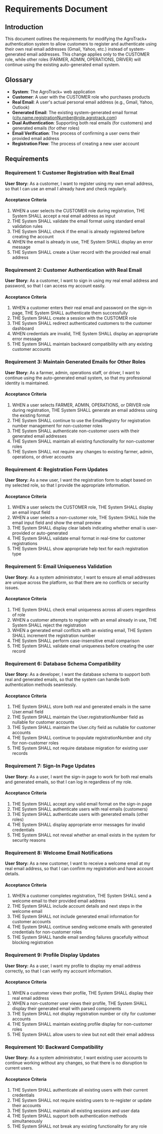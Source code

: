# Requirements Document

## Introduction

This document outlines the requirements for modifying the AgroTrack+ authentication system to allow customers to register and authenticate using their own real email addresses (Gmail, Yahoo, etc.) instead of system-generated email addresses. This change applies only to the CUSTOMER role, while other roles (FARMER, ADMIN, OPERATIONS, DRIVER) will continue using the existing auto-generated email system.

## Glossary

- **System**: The AgroTrack+ web application
- **Customer**: A user with the CUSTOMER role who purchases products
- **Real Email**: A user's actual personal email address (e.g., Gmail, Yahoo, Outlook)
- **Generated Email**: The existing system-generated email format (city.name.registrationNumber@role.agrotrack.com)
- **Dual Authentication**: Supporting both real emails (for customers) and generated emails (for other roles)
- **Email Verification**: The process of confirming a user owns their provided email address
- **Registration Flow**: The process of creating a new user account

## Requirements

### Requirement 1: Customer Registration with Real Email

**User Story:** As a customer, I want to register using my own email address, so that I can use an email I already have and check regularly.

#### Acceptance Criteria

1. WHEN a user selects the CUSTOMER role during registration, THE System SHALL accept a real email address as input
2. THE System SHALL validate the email format using standard email validation rules
3. THE System SHALL check if the email is already registered before creating the account
4. WHEN the email is already in use, THE System SHALL display an error message
5. THE System SHALL create a User record with the provided real email address

### Requirement 2: Customer Authentication with Real Email

**User Story:** As a customer, I want to sign in using my real email address and password, so that I can access my account easily.

#### Acceptance Criteria

1. WHEN a customer enters their real email and password on the sign-in page, THE System SHALL authenticate them successfully
2. THE System SHALL create a session with the CUSTOMER role
3. THE System SHALL redirect authenticated customers to the customer dashboard
4. WHEN credentials are invalid, THE System SHALL display an appropriate error message
5. THE System SHALL maintain backward compatibility with any existing customer accounts

### Requirement 3: Maintain Generated Emails for Other Roles

**User Story:** As a farmer, admin, operations staff, or driver, I want to continue using the auto-generated email system, so that my professional identity is maintained.

#### Acceptance Criteria

1. WHEN a user selects FARMER, ADMIN, OPERATIONS, or DRIVER role during registration, THE System SHALL generate an email address using the existing format
2. THE System SHALL continue to use the EmailRegistry for registration number management for non-customer roles
3. THE System SHALL authenticate non-customer users with their generated email addresses
4. THE System SHALL maintain all existing functionality for non-customer roles
5. THE System SHALL not require any changes to existing farmer, admin, operations, or driver accounts

### Requirement 4: Registration Form Updates

**User Story:** As a new user, I want the registration form to adapt based on my selected role, so that I provide the appropriate information.

#### Acceptance Criteria

1. WHEN a user selects the CUSTOMER role, THE System SHALL display an email input field
2. WHEN a user selects a non-customer role, THE System SHALL hide the email input field and show the email preview
3. THE System SHALL display clear labels indicating whether email is user-provided or auto-generated
4. THE System SHALL validate email format in real-time for customer registrations
5. THE System SHALL show appropriate help text for each registration type

### Requirement 5: Email Uniqueness Validation

**User Story:** As a system administrator, I want to ensure all email addresses are unique across the platform, so that there are no conflicts or security issues.

#### Acceptance Criteria

1. THE System SHALL check email uniqueness across all users regardless of role
2. WHEN a customer attempts to register with an email already in use, THE System SHALL reject the registration
3. WHEN a generated email conflicts with an existing email, THE System SHALL increment the registration number
4. THE System SHALL perform case-insensitive email comparison
5. THE System SHALL validate email uniqueness before creating the user record

### Requirement 6: Database Schema Compatibility

**User Story:** As a developer, I want the database schema to support both real and generated emails, so that the system can handle both authentication methods seamlessly.

#### Acceptance Criteria

1. THE System SHALL store both real and generated emails in the same User.email field
2. THE System SHALL maintain the User.registrationNumber field as nullable for customer accounts
3. THE System SHALL maintain the User.city field as nullable for customer accounts
4. THE System SHALL continue to populate registrationNumber and city for non-customer roles
5. THE System SHALL not require database migration for existing user records

### Requirement 7: Sign-In Page Updates

**User Story:** As a user, I want the sign-in page to work for both real emails and generated emails, so that I can log in regardless of my role.

#### Acceptance Criteria

1. THE System SHALL accept any valid email format on the sign-in page
2. THE System SHALL authenticate users with real emails (customers)
3. THE System SHALL authenticate users with generated emails (other roles)
4. THE System SHALL display appropriate error messages for invalid credentials
5. THE System SHALL not reveal whether an email exists in the system for security reasons

### Requirement 8: Welcome Email Notifications

**User Story:** As a new customer, I want to receive a welcome email at my real email address, so that I can confirm my registration and have account details.

#### Acceptance Criteria

1. WHEN a customer completes registration, THE System SHALL send a welcome email to their provided email address
2. THE System SHALL include account details and next steps in the welcome email
3. THE System SHALL not include generated email information for customer accounts
4. THE System SHALL continue sending welcome emails with generated credentials for non-customer roles
5. THE System SHALL handle email sending failures gracefully without blocking registration

### Requirement 9: Profile Display Updates

**User Story:** As a user, I want my profile to display my email address correctly, so that I can verify my account information.

#### Acceptance Criteria

1. WHEN a customer views their profile, THE System SHALL display their real email address
2. WHEN a non-customer user views their profile, THE System SHALL display their generated email with parsed components
3. THE System SHALL not display registration number or city for customer accounts
4. THE System SHALL maintain existing profile display for non-customer roles
5. THE System SHALL allow users to view but not edit their email address

### Requirement 10: Backward Compatibility

**User Story:** As a system administrator, I want existing user accounts to continue working without any changes, so that there is no disruption to current users.

#### Acceptance Criteria

1. THE System SHALL authenticate all existing users with their current credentials
2. THE System SHALL not require existing users to re-register or update their accounts
3. THE System SHALL maintain all existing sessions and user data
4. THE System SHALL support both authentication methods simultaneously
5. THE System SHALL not break any existing functionality for any role

